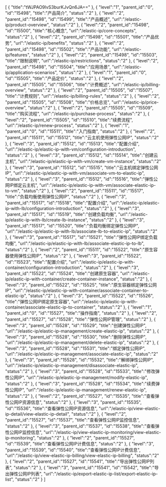 [
	{
		"title":"tWJPAO9lvS3burKJvQn6JA=="
	},
	{
		"level":"1",
		"parent_id":"0",
		"id":"15498",
		"title":"产品简介",
		"status":"2"
	},
	{
		"level":"2",
		"parent_id":"15498",
		"id":"15499",
		"title":"产品概述",
		"url":"/elastic-ip/product-overview",
		"status":"2"
	},
	{
		"level":"2",
		"parent_id":"15498",
		"id":"15500",
		"title":"核心概念",
		"url":"/elastic-ip/core-concepts",
		"status":"2"
	},
	{
		"level":"2",
		"parent_id":"15498",
		"id":"15501",
		"title":"产品优势",
		"url":"/elastic-ip/benefits",
		"status":"2"
	},
	{
		"level":"2",
		"parent_id":"15498",
		"id":"15502",
		"title":"产品功能",
		"url":"/elastic-ip/features",
		"status":"2"
	},
	{
		"level":"2",
		"parent_id":"15498",
		"id":"15503",
		"title":"限制说明",
		"url":"/elastic-ip/restrictions",
		"status":"2"
	},
	{
		"level":"2",
		"parent_id":"15498",
		"id":"15504",
		"title":"应用场景",
		"url":"/elastic-ip/application-scenarios",
		"status":"2"
	},
	{
		"level":"1",
		"parent_id":"0",
		"id":"15505",
		"title":"产品定价",
		"status":"2"
	},
	{
		"level":"2",
		"parent_id":"15505",
		"id":"15506",
		"title":"计费概述",
		"url":"/elastic-ip/billing-overview",
		"status":"2"
	},
	{
		"level":"2",
		"parent_id":"15505",
		"id":"15507",
		"title":"计费规则",
		"url":"/elastic-ip/billing-rules",
		"status":"2"
	},
	{
		"level":"2",
		"parent_id":"15505",
		"id":"15508",
		"title":"价格总览",
		"url":"/elastic-ip/price-overview",
		"status":"2"
	},
	{
		"level":"2",
		"parent_id":"15505",
		"id":"15509",
		"title":"购买流程",
		"url":"/elastic-ip/purchase-process",
		"status":"2"
	},
	{
		"level":"2",
		"parent_id":"15505",
		"id":"15510",
		"title":"续费流程",
		"url":"/elastic-ip/renew-process",
		"status":"2"
	},
	{
		"level":"1",
		"parent_id":"0",
		"id":"15511",
		"title":"入门指南",
		"status":"2"
	},
	{
		"level":"2",
		"parent_id":"15511",
		"id":"15512",
		"title":"云主机使用弹性公网IP",
		"status":"2"
	},
	{
		"level":"3",
		"parent_id":"15512",
		"id":"15513",
		"title":"配置介绍",
		"url":"/elastic-ip/elastic-ip-with-vm/configuration-introduction",
		"status":"2"
	},
	{
		"level":"3",
		"parent_id":"15512",
		"id":"15514",
		"title":"创建云主机",
		"url":"/elastic-ip/elastic-ip-with-vm/create-vm-instance",
		"status":"2"
	},
	{
		"level":"3",
		"parent_id":"15512",
		"id":"15515",
		"title":"云主机绑定弹性公网IP",
		"url":"/elastic-ip/elastic-ip-with-vm/associate-vm-to-elastic-ip",
		"status":"2"
	},
	{
		"level":"3",
		"parent_id":"15512",
		"id":"15516",
		"title":"弹性公网IP绑定云主机",
		"url":"/elastic-ip/elastic-ip-with-vm/associate-elastic-ip-to-vm",
		"status":"2"
	},
	{
		"level":"2",
		"parent_id":"15511",
		"id":"15517",
		"title":"负载均衡使用弹性公网IP",
		"status":"2"
	},
	{
		"level":"3",
		"parent_id":"15517",
		"id":"15518",
		"title":"配置介绍",
		"url":"/elastic-ip/elastic-ip-with-lb/configuration-introduction",
		"status":"2"
	},
	{
		"level":"3",
		"parent_id":"15517",
		"id":"15519",
		"title":"创建负载均衡",
		"url":"/elastic-ip/elastic-ip-with-lb/create-lb-instance",
		"status":"2"
	},
	{
		"level":"3",
		"parent_id":"15517",
		"id":"15520",
		"title":"负载均衡绑定弹性公网IP",
		"url":"/elastic-ip/elastic-ip-with-lb/associate-lb-to-elastic-ip",
		"status":"2"
	},
	{
		"level":"3",
		"parent_id":"15517",
		"id":"15521",
		"title":"弹性公网IP绑定负载均衡",
		"url":"/elastic-ip/elastic-ip-with-lb/associate-elastic-ip-to-lb",
		"status":"2"
	},
	{
		"level":"2",
		"parent_id":"15511",
		"id":"15522",
		"title":"原生容器使用弹性公网IP",
		"status":"2"
	},
	{
		"level":"3",
		"parent_id":"15522",
		"id":"15523",
		"title":"配置介绍",
		"url":"/elastic-ip/elastic-ip-with-container/configuration-introduction",
		"status":"2"
	},
	{
		"level":"3",
		"parent_id":"15522",
		"id":"15524",
		"title":"创建原生容器",
		"url":"/elastic-ip/elastic-ip-with-container/create-container-instance",
		"status":"2"
	},
	{
		"level":"3",
		"parent_id":"15522",
		"id":"15525",
		"title":"原生容器绑定弹性公网IP",
		"url":"/elastic-ip/elastic-ip-with-container/associate-container-to-elastic-ip",
		"status":"2"
	},
	{
		"level":"3",
		"parent_id":"15522",
		"id":"15526",
		"title":"弹性公网IP绑定原生容器",
		"url":"/elastic-ip/elastic-ip-with-container/associate-elastic-ip-to-container",
		"status":"2"
	},
	{
		"level":"1",
		"parent_id":"0",
		"id":"15527",
		"title":"操作指南",
		"status":"2"
	},
	{
		"level":"2",
		"parent_id":"15527",
		"id":"15528",
		"title":"弹性公网IP管理",
		"status":"2"
	},
	{
		"level":"3",
		"parent_id":"15528",
		"id":"15529",
		"title":"创建弹性公网IP",
		"url":"/elastic-ip/elastic-ip-management/create-elastic-ip",
		"status":"2"
	},
	{
		"level":"3",
		"parent_id":"15528",
		"id":"15530",
		"title":"删除弹性公网IP",
		"url":"/elastic-ip/elastic-ip-management/delete-elastic-ip",
		"status":"2"
	},
	{
		"level":"3",
		"parent_id":"15528",
		"id":"15531",
		"title":"绑定弹性公网IP",
		"url":"/elastic-ip/elastic-ip-management/associate-elastic-ip",
		"status":"2"
	},
	{
		"level":"3",
		"parent_id":"15528",
		"id":"15532",
		"title":"解绑弹性公网IP",
		"url":"/elastic-ip/elastic-ip-management/disassociate-elastic-ip",
		"status":"2"
	},
	{
		"level":"3",
		"parent_id":"15528",
		"id":"15533",
		"title":"修改弹性公网IP",
		"url":"/elastic-ip/elastic-ip-management/modify-elastic-ip",
		"status":"2"
	},
	{
		"level":"3",
		"parent_id":"15528",
		"id":"15534",
		"title":"续费弹性公网IP",
		"url":"/elastic-ip/elastic-ip-management/renew-elastic-ip",
		"status":"2"
	},
	{
		"level":"2",
		"parent_id":"15527",
		"id":"15535",
		"title":"查看弹性公网IP资源信息",
		"status":"2"
	},
	{
		"level":"3",
		"parent_id":"15535",
		"id":"15536",
		"title":"查看弹性公网IP资源信息",
		"url":"/elastic-ip/view-elastic-ip-detail/view-elastic-ip-detail",
		"status":"2"
	},
	{
		"level":"2",
		"parent_id":"15527",
		"id":"15537",
		"title":"查看弹性公网IP监控信息",
		"status":"2"
	},
	{
		"level":"3",
		"parent_id":"15537",
		"id":"15538",
		"title":"查看弹性公网IP监控信息",
		"url":"/elastic-ip/view-elastic-ip-monitoring/view-elastic-ip-monitoring",
		"status":"2"
	},
	{
		"level":"2",
		"parent_id":"15527",
		"id":"15539",
		"title":"查看弹性公网IP计费信息",
		"status":"2"
	},
	{
		"level":"3",
		"parent_id":"15539",
		"id":"15540",
		"title":"查看弹性公网IP计费信息",
		"url":"/elastic-ip/view-elastic-ip-billing/view-elastic-ip-billing",
		"status":"2"
	},
	{
		"level":"2",
		"parent_id":"15527",
		"id":"15541",
		"title":"导出弹性公网IP列表",
		"status":"2"
	},
	{
		"level":"3",
		"parent_id":"15541",
		"id":"15542",
		"title":"导出弹性公网IP列表",
		"url":"/elastic-ip/export-elastic-ip-list/export-elastic-ip-list",
		"status":"2"
	}
]